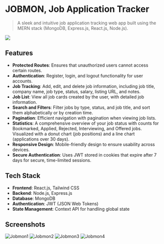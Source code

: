 # JOBMON, Job Application Tracker

> A sleek and intuitive job application tracking web app built using the MERN stack (MongoDB, Express.js, React.js, Node.js).

[![](https://drive.google.com/uc?export=view&id=1KC481VyiEHG68sLuvZ42aBKvE_Y8x798)](https://youtu.be/7bvOGvIMqS0)

## Features

- **Protected Routes**: Ensures that unauthorized users cannot access certain routes.
- **Authentication**: Register, login, and logout functionality for user accounts.
- **Job Tracking**: Add, edit, and delete job information, including job title, company name, job type, status, salary, listing URL, and notes.
- **Job List**: View all job cards created by the user, with detailed job information.
- **Search and Filters**: Filter jobs by type, status, and job title, and sort them alphabetically or by creation time.
- **Pagination**: Efficient navigation with pagination when viewing job lists.
- **Statistics**: A comprehensive overview of your job status with counts for Bookmarked, Applied, Rejected, Interviewing, and Offered jobs. Visualized with a donut chart (job positions) and a line chart (applications over 30 days).
- **Responsive Design**: Mobile-friendly design to ensure usability across devices.
- **Secure Authentication**: Uses JWT stored in cookies that expire after 7 days for secure, time-limited sessions.

## Tech Stack

- **Frontend**: React.js, Tailwind CSS
- **Backend**: Node.js, Express.js
- **Database**: MongoDB
- **Authentication**: JWT (JSON Web Tokens)
- **State Management**: Context API for handling global state

## Screenshots

![Jobmon1](https://drive.google.com/uc?export=view&id=1h1gv_lg1bgsV98zKtzse6PxeGm8AFVHj)
![Jobmon2](https://drive.google.com/uc?export=view&id=1R8P36H_yXupIvTDAe1RoC-XfZXyOSzE7)
![Jobmon3](https://drive.google.com/uc?export=view&id=1QUK9zMvuhdbYABUXJFUQi7vmoPHryPqt)
![Jobmon4](https://drive.google.com/uc?export=view&id=1Q0jQBOycksxpnDOijKKMLG5kY1lCYZ3E)
